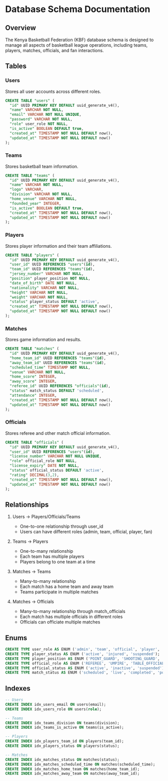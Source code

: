 # Database Schema Documentation

## Overview
The Kenya Basketball Federation (KBF) database schema is designed to manage all aspects of basketball league operations, including teams, players, matches, officials, and fan interactions.

## Tables

### Users
Stores all user accounts across different roles.
```sql
CREATE TABLE "users" (
  "id" UUID PRIMARY KEY DEFAULT uuid_generate_v4(),
  "name" VARCHAR NOT NULL,
  "email" VARCHAR NOT NULL UNIQUE,
  "password" VARCHAR NOT NULL,
  "role" user_role NOT NULL,
  "is_active" BOOLEAN DEFAULT true,
  "created_at" TIMESTAMP NOT NULL DEFAULT now(),
  "updated_at" TIMESTAMP NOT NULL DEFAULT now()
);
```

### Teams
Stores basketball team information.
```sql
CREATE TABLE "teams" (
  "id" UUID PRIMARY KEY DEFAULT uuid_generate_v4(),
  "name" VARCHAR NOT NULL,
  "logo" VARCHAR,
  "division" VARCHAR NOT NULL,
  "home_venue" VARCHAR NOT NULL,
  "founded_year" INTEGER,
  "is_active" BOOLEAN DEFAULT true,
  "created_at" TIMESTAMP NOT NULL DEFAULT now(),
  "updated_at" TIMESTAMP NOT NULL DEFAULT now()
);
```

### Players
Stores player information and their team affiliations.
```sql
CREATE TABLE "players" (
  "id" UUID PRIMARY KEY DEFAULT uuid_generate_v4(),
  "user_id" UUID REFERENCES "users"(id),
  "team_id" UUID REFERENCES "teams"(id),
  "jersey_number" VARCHAR NOT NULL,
  "position" player_position NOT NULL,
  "date_of_birth" DATE NOT NULL,
  "nationality" VARCHAR NOT NULL,
  "height" VARCHAR NOT NULL,
  "weight" VARCHAR NOT NULL,
  "status" player_status DEFAULT 'active',
  "created_at" TIMESTAMP NOT NULL DEFAULT now(),
  "updated_at" TIMESTAMP NOT NULL DEFAULT now()
);
```

### Matches
Stores game information and results.
```sql
CREATE TABLE "matches" (
  "id" UUID PRIMARY KEY DEFAULT uuid_generate_v4(),
  "home_team_id" UUID REFERENCES "teams"(id),
  "away_team_id" UUID REFERENCES "teams"(id),
  "scheduled_time" TIMESTAMP NOT NULL,
  "venue" VARCHAR NOT NULL,
  "home_score" INTEGER,
  "away_score" INTEGER,
  "referee_id" UUID REFERENCES "officials"(id),
  "status" match_status DEFAULT 'scheduled',
  "attendance" INTEGER,
  "created_at" TIMESTAMP NOT NULL DEFAULT now(),
  "updated_at" TIMESTAMP NOT NULL DEFAULT now()
);
```

### Officials
Stores referee and other match official information.
```sql
CREATE TABLE "officials" (
  "id" UUID PRIMARY KEY DEFAULT uuid_generate_v4(),
  "user_id" UUID REFERENCES "users"(id),
  "license_number" VARCHAR NOT NULL UNIQUE,
  "role" official_role NOT NULL,
  "license_expiry" DATE NOT NULL,
  "status" official_status DEFAULT 'active',
  "rating" DECIMAL(3,2),
  "created_at" TIMESTAMP NOT NULL DEFAULT now(),
  "updated_at" TIMESTAMP NOT NULL DEFAULT now()
);
```

## Relationships

1. Users -> Players/Officials/Teams
   - One-to-one relationship through user_id
   - Users can have different roles (admin, team, official, player, fan)

2. Teams -> Players
   - One-to-many relationship
   - Each team has multiple players
   - Players belong to one team at a time

3. Matches -> Teams
   - Many-to-many relationship
   - Each match has a home team and away team
   - Teams participate in multiple matches

4. Matches -> Officials
   - Many-to-many relationship through match_officials
   - Each match has multiple officials in different roles
   - Officials can officiate multiple matches

## Enums

```sql
CREATE TYPE user_role AS ENUM ('admin', 'team', 'official', 'player', 'fan');
CREATE TYPE player_status AS ENUM ('active', 'injured', 'suspended');
CREATE TYPE player_position AS ENUM ('POINT_GUARD', 'SHOOTING_GUARD', 'SMALL_FORWARD', 'POWER_FORWARD', 'CENTER');
CREATE TYPE official_role AS ENUM ('REFEREE', 'UMPIRE', 'TABLE_OFFICIAL', 'COMMISSIONER');
CREATE TYPE official_status AS ENUM ('active', 'inactive', 'suspended');
CREATE TYPE match_status AS ENUM ('scheduled', 'live', 'completed', 'postponed', 'cancelled');
```

## Indexes

```sql
-- Users
CREATE INDEX idx_users_email ON users(email);
CREATE INDEX idx_users_role ON users(role);

-- Teams
CREATE INDEX idx_teams_division ON teams(division);
CREATE INDEX idx_teams_is_active ON teams(is_active);

-- Players
CREATE INDEX idx_players_team_id ON players(team_id);
CREATE INDEX idx_players_status ON players(status);

-- Matches
CREATE INDEX idx_matches_status ON matches(status);
CREATE INDEX idx_matches_scheduled_time ON matches(scheduled_time);
CREATE INDEX idx_matches_home_team ON matches(home_team_id);
CREATE INDEX idx_matches_away_team ON matches(away_team_id);
```